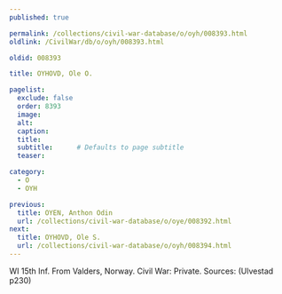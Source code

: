 ```yaml
---
published: true

permalink: /collections/civil-war-database/o/oyh/008393.html
oldlink: /CivilWar/db/o/oyh/008393.html

oldid: 008393

title: OYHOVD, Ole O.

pagelist:
  exclude: false
  order: 8393
  image: 
  alt:
  caption:
  title:
  subtitle:      # Defaults to page subtitle
  teaser:

category: 
  - O 
  - OYH

previous:
  title: OYEN, Anthon Odin
  url: /collections/civil-war-database/o/oye/008392.html  
next:
  title: OYHOVD, Ole S.
  url: /collections/civil-war-database/o/oyh/008394.html   
---
```

WI 15th Inf. From Valders, Norway. Civil War: Private. Sources: (Ulvestad p230)